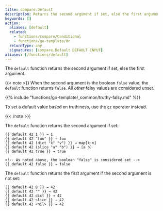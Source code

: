 ```yaml
---
title: compare.Default
description: Returns the second argument if set, else the first argument.
keywords: []
action:
  aliases: [default]
  related:
    - functions/compare/Conditional
    - functions/go-template/Or
  returnType: any
  signatures: [compare.Default DEFAULT INPUT]
aliases: [/functions/default]
---
```


The `default` function returns the second argument if set, else the first argument.

{{< note >}}
When the second argument is the boolean `false` value, the `default` function returns `false`. All _other_ falsy values are considered unset.

{{% include "functions/go-template/_common/truthy-falsy.md" %}}

To set a default value based on truthiness, use the [`or`] operator instead.

[`or`]: /functions/go-template/or/
{{< /note >}}

The `default` function returns the second argument if set:

```go-html-template
{{ default 42 1 }} → 1
{{ default 42 "foo" }} → foo
{{ default 42 (dict "k" "v") }} → map[k:v]
{{ default 42 (slice "a" "b") }} → [a b]
{{ default 42 true }} → true

<!-- As noted above, the boolean "false" is considered set -->
{{ default 42 false }} → false
```

The `default` function returns the first argument if the second argument is not set:

```go-html-template
{{ default 42 0 }} → 42
{{ default 42 "" }} → 42
{{ default 42 dict }} → 42
{{ default 42 slice }} → 42
{{ default 42 <nil> }} → 42
```

